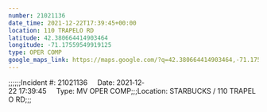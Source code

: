 ```yaml
---
number: 21021136
date_time: 2021-12-22T17:39:45+00:00
location: 110 TRAPELO RD
latitude: 42.380664414903464
longitude: -71.17559549919125
type: OPER COMP
google_maps_link: https://maps.google.com/?q=42.380664414903464,-71.17559549919125
---
```


;;;;;;Incident #: 21021136     Date: 2021‐12‐22 17:39:45     Type: MV OPER COMP;;;Location: STARBUCKS / 110 TRAPELO RD;;;

